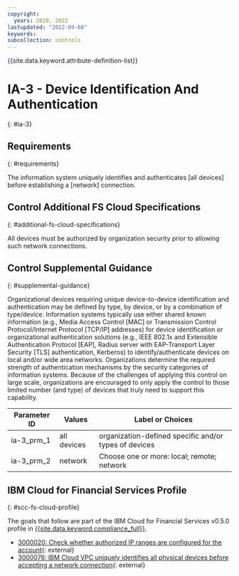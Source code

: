 ```yaml
---
copyright:
  years: 2020, 2022
lastupdated: "2022-09-08"
keywords: 
subcollection: controls
---
```


{{site.data.keyword.attribute-definition-list}}

# IA-3 - Device Identification And Authentication
{: #ia-3}

## Requirements
{: #requirements}

The information system uniquely identifies and authenticates [all devices] before establishing a [network] connection.

## Control Additional FS Cloud Specifications
{: #additional-fs-cloud-specifications}

All devices must be authorized by organization security prior to allowing such network connections.

## Control Supplemental Guidance
{: #supplemental-guidance}

Organizational devices requiring unique device-to-device identification and authentication may be defined by type, by device, or by a combination of type/device. Information systems typically use either shared known information (e.g., Media Access Control [MAC] or Transmission Control Protocol/Internet Protocol [TCP/IP] addresses) for device identification or organizational authentication solutions (e.g., IEEE 802.1x and Extensible Authentication Protocol [EAP], Radius server with EAP-Transport Layer Security [TLS] authentication, Kerberos) to identify/authenticate devices on local and/or wide area networks. Organizations determine the required strength of authentication mechanisms by the security categories of information systems. Because of the challenges of applying this control on large scale, organizations are encouraged to only apply the control to those limited number (and type) of devices that truly need to support this capability.

| Parameter ID | Values | Label or Choices |
|---|---|---|
| ia-3_prm_1 | all devices | organization-defined specific and/or types of devices |
| ia-3_prm_2 | network | Choose one or more: local; remote; network |


## IBM Cloud for Financial Services Profile
{: #scc-fs-cloud-profile}

The goals that follow are part of the IBM Cloud for Financial Services v0.5.0 profile in [{{site.data.keyword.compliance_full}}](/docs/security-compliance?topic=security-compliance-getting-started).

- [3000020: Check whether authorized IP ranges are configured for the account](https://cloud.ibm.com/security-compliance/goals/3000020?page=profile&profile_id=2799&profile_type=1&profile_name=IBM%20Cloud%20for%20Financial%20Services%20v0.5.0){: external}
- [3000076: IBM Cloud VPC uniquely identifies all physical devices before accepting a network connection](https://cloud.ibm.com/security-compliance/goals/3000076?page=profile&profile_id=2799&profile_type=1&profile_name=IBM%20Cloud%20for%20Financial%20Services%20v0.5.0){: external}
